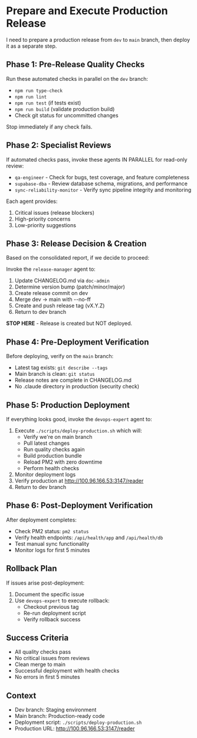 # Prepare and Execute Production Release

I need to prepare a production release from `dev` to `main` branch, then deploy it as a separate step.

## Phase 1: Pre-Release Quality Checks
Run these automated checks in parallel on the `dev` branch:
- `npm run type-check`
- `npm run lint` 
- `npm run test` (if tests exist)
- `npm run build` (validate production build)
- Check git status for uncommitted changes

Stop immediately if any check fails.

## Phase 2: Specialist Reviews
If automated checks pass, invoke these agents IN PARALLEL for read-only review:
- `qa-engineer` - Check for bugs, test coverage, and feature completeness
- `supabase-dba` - Review database schema, migrations, and performance
- `sync-reliability-monitor` - Verify sync pipeline integrity and monitoring

Each agent provides:
1. Critical issues (release blockers)
2. High-priority concerns
3. Low-priority suggestions

## Phase 3: Release Decision & Creation
Based on the consolidated report, if we decide to proceed:

Invoke the `release-manager` agent to:
1. Update CHANGELOG.md via `doc-admin`
2. Determine version bump (patch/minor/major)
3. Create release commit on dev
4. Merge dev → main with --no-ff
5. Create and push release tag (vX.Y.Z)
6. Return to dev branch

**STOP HERE** - Release is created but NOT deployed.

## Phase 4: Pre-Deployment Verification
Before deploying, verify on the `main` branch:
- Latest tag exists: `git describe --tags`
- Main branch is clean: `git status`
- Release notes are complete in CHANGELOG.md
- No .claude directory in production (security check)

## Phase 5: Production Deployment
If everything looks good, invoke the `devops-expert` agent to:
1. Execute `./scripts/deploy-production.sh` which will:
   - Verify we're on main branch
   - Pull latest changes
   - Run quality checks again
   - Build production bundle
   - Reload PM2 with zero downtime
   - Perform health checks
2. Monitor deployment logs
3. Verify production at http://100.96.166.53:3147/reader
4. Return to dev branch

## Phase 6: Post-Deployment Verification
After deployment completes:
- Check PM2 status: `pm2 status`
- Verify health endpoints: `/api/health/app` and `/api/health/db`
- Test manual sync functionality
- Monitor logs for first 5 minutes

## Rollback Plan
If issues arise post-deployment:
1. Document the specific issue
2. Use `devops-expert` to execute rollback:
   - Checkout previous tag
   - Re-run deployment script
   - Verify rollback success

## Success Criteria
- All quality checks pass
- No critical issues from reviews
- Clean merge to main
- Successful deployment with health checks
- No errors in first 5 minutes

## Context
- Dev branch: Staging environment
- Main branch: Production-ready code
- Deployment script: `./scripts/deploy-production.sh`
- Production URL: http://100.96.166.53:3147/reader
